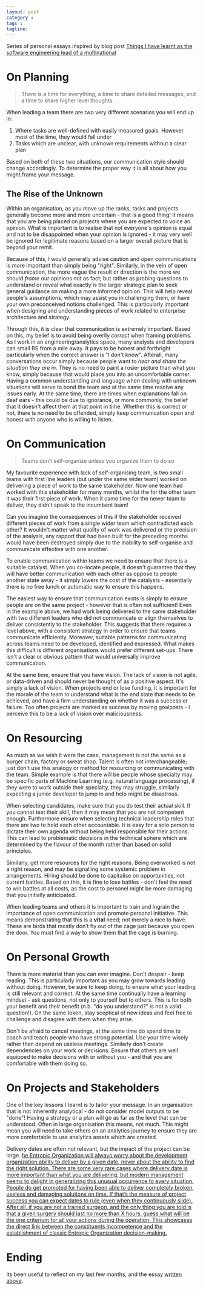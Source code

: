 ```yaml
---
layout: post
category : 
tags : 
tagline: 
---
```



Series of personal essays inspired by blog post [Things I have learnt as the software engineering lead of a multinational](https://minnenratta.wordpress.com/2017/01/25/things-i-have-learnt-as-the-software-engineering-lead-of-a-multinational/)

On Planning
===========

>  There is a time for everything, a time to share detailed messages, and a time to share higher level thoughts. 

When leading a team there are two very different scenarios you will end up in:

1.  Where tasks are well-defined with easily measured goals. However most of the time, they would fall under
2.  Tasks which are unclear, with unknown requirements without a clear plan

Based on both of these two situations, our communication style should change accordingly. To determine the proper way it is all about how you might frame your message. 

The Rise of the Unknown
-----------------------

Within an organisation, as you move up the ranks, tasks and projects generally become more and more uncertain - that is a good thing! It means that you are being placed on projects where you are expected to voice an opinion. What is important is to realise that not everyone's opinion is equal and not to be disappointed when your opinion is ignored - it may very well be ignored for legitimate reasons based on a larger overall picture that is beyond your remit. 

Because of this, I would generally advise caution and open communications is more important than simply being "right". Similarly, in the vein of open communication, the more vague the result or direction is the more we should _frame_ our opinions not as fact; but rather as probing questions to understand or reveal what exactly is the larger strategic plan to seek general guidance on making a more informed opinion. This will help reveal people's assumptions, which may assist you in challenging them, or have your own preconceived notions challenged. This is particularly important when designing and understanding pieces of work related to enterprise architecture and strategy. 

Through this, it is clear that communication is extremely important. Based on this, my belief is to avoid being overlly _correct_ when framing problems. As I work in an engineering/analytics space, many analysts and developers can small BS from a mile away. It pays to be honest and forthright particularly when the correct answer is "I don't know". Afterall, many conversations occur simply because people want to _hear and share the situation they are in_. They is no need to paint a rosier picture than what you know, simply because that would place you into an uncomfortable corner. Having a common understanding and language when dealing with unknown situations will serve to bond the team and at the same time resolve any issues early. At the same time, there are times when explanations fall on deaf ears - this could be due to ignorance, or more commonly, the belief that it doesn't affect them at that point in time. Whether this is correct or not, there is no need to be offended, simply keep communication open and honest with anyone who is willing to listen. 

On Communication
================

>  Teams don’t self-organize unless you organize them to do so

My favourite experience with lack of self-organising team, is two small teams with first line leaders (but under the same wider team) worked on delivering a piece of work to the same stakeholder. Now one team had worked with this stakeholder for many months, whilst the for the other team it was their first piece of work. When it came time for the newer team to deliver, they didn't speak to the incumbent team! 

Can you imagine the consequences of this if the stakeholder received different pieces of work from a single wider team which contradicted each other? It wouldn't matter what quality of work was delivered or the precision of the analysis, any rapport that had been built for the preceding months would have been destroyed simply due to the inability to self-organise and communicate effective with one another. 

To enable communication within teams we need to ensure that there is a suitable catalyst. When you co-locate people, it doesn't guarantee that they will have better communication with each other as oppose to people another state away - it simply lowers the cost of the catalysts  - essentially there is no free lunch or automatic way to ensure this happens. 

The easiest way to ensure that communication exists is simply to ensure people are on the same project - however that is often not sufficient! Even in the example above, we had work being delivered to the same stakeholder with two different leaders who did not communicate or align themselves to deliver consistently to the stakeholder. This suggests that there requires a level above, with a consistent strategy in order to ensure that teams communicate efficiently. Moreover, suitable patterns for communicating across teams need to be developed, identified and expressed. What makes this difficult is different organisations would prefer different set-ups. There isn't a clear or obvious pattern that would universally improve communication.

At the same time, ensure that you have vision. The lack of vision is not agile, or data-driven and should never be thought of as a positive aspect. It's simply a lack of vision. When projects end or lose funding, it is important for the morale of the team to understand what is the end state that needs to be achieved, and have a firm understanding on whether it was a success or failure. Too often projects are marked as success by moving goalposts - I perceive this to be a lack of vision over maliciousness.



On Resourcing
=============

As much as we wish it were the case, management is not the same as a burger chain, factory or sweat shop. Talent is often not interchangeable; just don't use this analogy or method for resourcing or communicating with the team. Simple example is that there will be people whose specialty may be specific parts of Machine Learning (e.g. natural language processing), if they were to work outside their specialty, they may struggle, similarly expecting a junior developer to jump in and help might be disastrous. 

When selecting candidates, make sure that you do test their actual skill. If you cannot test their skill, then it may mean that you are not competent enough. Furthermore ensure when selecting technical leadership roles that there are two to hold each other accountable. It is easy for a solo person to dictate their own agenda without being held responsible for their actions. This can lead to problematic decisions in the technical sphere which are determined by the flavour of the month rather than based on solid principles. 

Similarly, get more resources for the right reasons. Being overworked is not a right reason, and may be signalling some systemic problem in arrangements. Hiring should be done to capitalise on opportunities, not current battles. Based on this, it is fine to lose battles - don't feel the need to win battles at all costs, as the cost to personel might be more damaging that you initially anticipated.


When leading teams and others it is important to train and ingrain the importance of open communication and promote personal initiative. This means demonstrating that this is a **vital** need; not merely a nice to have. These are birds that mostly don’t fly out of the cage just because you open the door. You must find a way to show them that the cage is burning.

On Personal Growth
==================

There is more material than you can ever imagine. Don't despair - keep reading. This is particularly important as you may grow towards leading without doing. However, be sure to keep doing, to ensure what your leading is still relevant and correct. At the same time continually have a learning mindset - ask questions, not only to yourself but to others. This is for both your benefit and their benefit (n.b. "do you understand?" is not a valid question!). On the same token, stay sceptical of new ideas and feel free to challenge and disagree with them when they arise.

Don't be afraid to cancel meetings, at the same time do spend time to coach and teach people who have strong potential. Use your time wisely rather than depend on useless meetings. Similarly don't create dependencies on your work or decisions. Ensure that others are well equipped to make decisions with or without you - and that you are comfortable with them doing so. 

On Projects and Stakeholders
============================

One of the key lessons I learnt is to tailor your message. In an organisation that is not inherently analytical - do not consider model outputs to be "done"! Having a strategy or a plan will go as far as the level that can be understood. Often in large organisation this means, not much. This might mean you will need to take others on an analytics journey to ensure they are more comfortable to use analytics assets which are created.

Delivery dates are often not relevant, but the impact of the project can be large. [he Entropic Organization will always worry about the development organization ability to deliver by a given date, never about the ability to find the right solution. There are some very rare cases where delivery date is more important than what you are delivering, but modern management seems to delight in generalizing this unusual occurrence to every situation. People do get promoted for having been able to deliver completely broken, useless and damaging solutions on time. If that’s the measure of project success you can expect dates to rule (even when they continuously slide). After all, if you are not a trained surgeon, and the only thing you are told is that a given surgery should last no more than X hours, guess what will be the one criterium for all your actions during the operation. This showcases the direct link between the constituents incompetence and the establishment of classic Entropic Organization decision-making.](https://minnenratta.wordpress.com/2017/01/25/things-i-have-learnt-as-the-software-engineering-lead-of-a-multinational/)


Ending
======

Its been useful to reflect on my last few months, and the essay [written above](https://minnenratta.wordpress.com/2017/01/25/things-i-have-learnt-as-the-software-engineering-lead-of-a-multinational/).



























